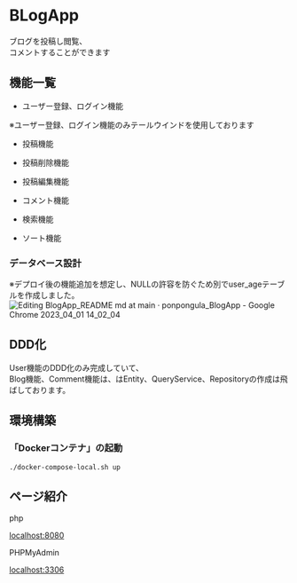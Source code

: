 # BLogApp
ブログを投稿し閲覧、<br>
コメントすることができます

## 機能一覧

- ユーザー登録、ログイン機能

 ※ユーザー登録、ログイン機能のみテールウインドを使用しております

- 投稿機能

- 投稿削除機能

- 投稿編集機能

- コメント機能

- 検索機能

- ソート機能

### データベース設計

※デプロイ後の機能追加を想定し、NULLの許容を防ぐため別でuser_ageテーブルを作成しました。
![Editing BlogApp_README md at main · ponpongula_BlogApp - Google Chrome 2023_04_01 14_02_04](https://user-images.githubusercontent.com/92622872/229266600-25278b48-061b-4bd0-90a1-b6c51a6c499d.png)

## DDD化
User機能のDDD化のみ完成していて、<br>
Blog機能、Comment機能は、はEntity、QueryService、Repositoryの作成は飛ばしております。

## 環境構築

### 「Dockerコンテナ」の起動

```
./docker-compose-local.sh up
```

## ページ紹介

php

[localhost:8080](http://localhost:8080)

PHPMyAdmin

[localhost:3306](http://localhost:3306)
